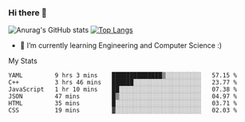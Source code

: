 ### Hi there 👋

![Anurag's GitHub stats](https://github-readme-stats.vercel.app/api?username=MatteoIorio11&show_icons=true&theme=dark) 
[![Top Langs](https://github-readme-stats.vercel.app/api/top-langs/?username=MatteoIorio11&theme=dark)](https://github.com/MatteoIorio11/github-readme-stats)

- 🌱 I’m currently learning Engineering and Computer Science :)

<!--
**MatteoIorio11/MatteoIorio11** is a ✨ _special_ ✨ repository because its `README.md` (this file) appears on your GitHub profile.

Here are some ideas to get you started:

- 🔭 I’m currently working on ...
- 🌱 I’m currently learning ...
- 👯 I’m looking to collaborate on ...
- 🤔 I’m looking for help with ...
- 💬 Ask me about ...
- 📫 How to reach me: ...
- 😄 Pronouns: ...
- ⚡ Fun fact: ...
-->
My Stats
<!--START_SECTION:waka-->

```text
YAML         9 hrs 3 mins    ██████████████▒░░░░░░░░░░   57.15 %
C++          3 hrs 46 mins   ██████░░░░░░░░░░░░░░░░░░░   23.77 %
JavaScript   1 hr 10 mins    ██░░░░░░░░░░░░░░░░░░░░░░░   07.38 %
JSON         47 mins         █▒░░░░░░░░░░░░░░░░░░░░░░░   04.97 %
HTML         35 mins         █░░░░░░░░░░░░░░░░░░░░░░░░   03.71 %
CSS          19 mins         ▓░░░░░░░░░░░░░░░░░░░░░░░░   02.03 %
```

<!--END_SECTION:waka-->
